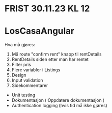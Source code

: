 # FRIST 30.11.23 KL 12
# LosCasaAngular 

Hva må gjøres:
1. Må route "confirm rent" knapp til rentDetails
2. RentDetails siden etter man har rentet
3. Filter pris
4. Flere variabler i Listings
5. Design
6. Input validation
7. Sidekommentarer 
- Unit testing
- Dokumentasjon ( Oppdatere dokumentasjon )
- Authentication logging (hvis tid må ikke gjøres)
